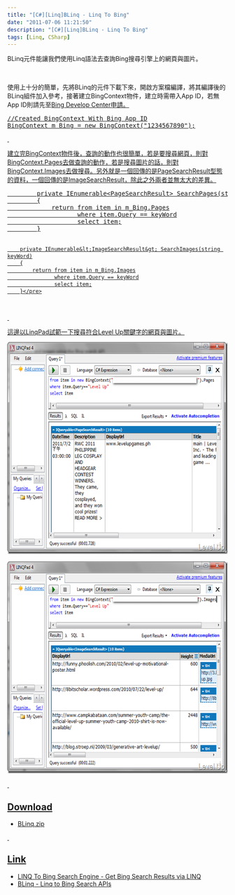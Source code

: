 ```yaml
---
title: "[C#][Linq]BLinq - Linq To Bing"
date: "2011-07-06 11:21:50"
description: "[C#][Linq]BLinq - Linq To Bing"
tags: [Linq, CSharp]
---
```


<p>
	BLinq元件能讓我們使用Linq語法去查詢Bing搜尋引擎上的網頁與圖片。</p>
<p>
	 </p>
<p>
	使用上十分的簡單，先將BLinq的元件下載</a>下來，開啟方案檔編譯，將其編譯後的BLinq組件加入參考，接著建立BingContext物件，建立時需帶入App ID，若無App ID則請先至<a href="http://www.bing.com/developers/" target="_blank">Bing Develop Center申請。</p>
<div class="wlWriterSmartContent" id="scid:812469c5-0cb0-4c63-8c15-c81123a09de7:2bcaf4e4-8cf7-454c-b8e9-1d87ef1bf4ac" style="padding-bottom: 0px; margin: 0px; padding-left: 0px; padding-right: 0px; display: inline; float: none; padding-top: 0px">
	<pre class="c#" name="code">
//Created BingContext With Bing App ID
BingContext m_Bing = new BingContext("1234567890");</pre>
</div>
<p>
	 </p>
<p>
	建立完BingContext物件後，查詢的動作也很簡單，若是要搜尋網頁，則對BingContext.Pages去做查詢的動作，若是搜尋圖片的話，則對BingContext.Images去做搜尋。另外就是一個回傳的是PageSearchResult型態的資料，一個回傳的是ImageSearchResult，除此之外兩者並無太大的差異。</p>
<div class="wlWriterSmartContent" id="scid:812469c5-0cb0-4c63-8c15-c81123a09de7:4cdbab86-fa9c-462b-9f85-842752467a4b" style="padding-bottom: 0px; margin: 0px; padding-left: 0px; padding-right: 0px; display: inline; float: none; padding-top: 0px">
	<pre class="c#" name="code">
        private IEnumerable&lt;PageSearchResult&gt; SearchPages(string keyWord)
        {
            return from item in m_Bing.Pages
                   where item.Query == keyWord
                   select item;
        }

        private IEnumerable&lt;ImageSearchResult&gt; SearchImages(string keyWord)
        {
            return from item in m_Bing.Images
                   where item.Query == keyWord
                   select item;
        }</pre>
</div>
<p>
	 </p>
<p>
	這邊以LinqPad試範一下搜尋符合Level Up關鍵字的網頁與圖片。</p>
<p>
	<img alt="image" border="0" height="483" src="\images\posts\31231\image_thumb.png" style="border-bottom: 0px; border-left: 0px; border-top: 0px; border-right: 0px" width="644" /></p>
<p>
	<img alt="image" border="0" height="483" src="\images\posts\31231\image_thumb_1.png" style="border-bottom: 0px; border-left: 0px; border-top: 0px; border-right: 0px" width="644" /></p>
<p>
	 </p>
<h2>
	Download</h2>
<ul>
	<li>
		BLinq.zip</li>
</ul>
<p>
	 </p>
<h2>
	Link</h2>
<ul>
	<li>
		LINQ To Bing Search Engine - Get Bing Search Results via LINQ</li>
	<li>
		BLinq - Linq to Bing Search APIs</li>
</ul>
